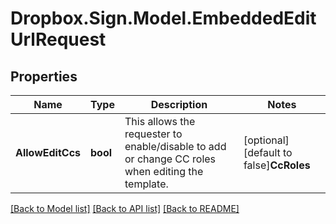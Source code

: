 # Dropbox.Sign.Model.EmbeddedEditUrlRequest

## Properties

Name | Type | Description | Notes
------------ | ------------- | ------------- | -------------
**AllowEditCcs** | **bool** |  This allows the requester to enable/disable to add or change CC roles when editing the template.  | [optional] [default to false]**CcRoles** | **List&lt;string&gt;** |  The CC roles that must be assigned when using the template to send a signature request. To remove all CC roles, pass in a single role with no name. For use in a POST request.  | [optional] **EditorOptions** | [**SubEditorOptions**](SubEditorOptions.md) |    | [optional] **ForceSignerRoles** | **bool** |  Provide users the ability to review/edit the template signer roles.  | [optional] [default to false]**ForceSubjectMessage** | **bool** |  Provide users the ability to review/edit the template subject and message.  | [optional] [default to false]**MergeFields** | [**List&lt;SubMergeField&gt;**](SubMergeField.md) |  Add additional merge fields to the template, which can be used used to pre-fill data by passing values into signature requests made with that template.<br><br>Remove all merge fields on the template by passing an empty array `[]`.  | [optional] **PreviewOnly** | **bool** |  This allows the requester to enable the preview experience (i.e. does not allow the requester&#39;s end user to add any additional fields via the editor).<br><br>**NOTE:** This parameter overwrites `show_preview&#x3D;true` (if set).  | [optional] [default to false]**ShowPreview** | **bool** |  This allows the requester to enable the editor/preview experience.  | [optional] [default to false]**ShowProgressStepper** | **bool** |  When only one step remains in the signature request process and this parameter is set to `false` then the progress stepper will be hidden.  | [optional] [default to true]**TestMode** | **bool** |  Whether this is a test, locked templates will only be available for editing if this is set to `true`. Defaults to `false`.  | [optional] [default to false]**SignerExperience** | [**SubSignerExperience**](SubSignerExperience.md) |    | [optional] 

[[Back to Model list]](../README.md#documentation-for-models) [[Back to API list]](../README.md#documentation-for-api-endpoints) [[Back to README]](../README.md)

